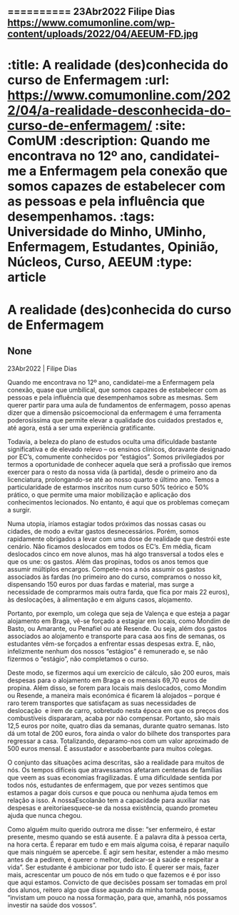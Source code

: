 
==========
23Abr2022
Filipe Dias
https://www.comumonline.com/wp-content/uploads/2022/04/AEEUM-FD.jpg
---
:title: A realidade (des)conhecida do curso de Enfermagem
:url: https://www.comumonline.com/2022/04/a-realidade-desconhecida-do-curso-de-enfermagem/
:site: ComUM
:description: Quando me encontrava no 12º ano, candidatei-me a Enfermagem pela conexão que somos capazes de estabelecer com as pessoas e pela influência que desempenhamos.
:tags: Universidade do Minho, UMinho, Enfermagem, Estudantes, Opinião, Núcleos, Curso, AEEUM
:type: article
==========


# **A realidade (des)conhecida do curso de Enfermagem**

## None

23Abr2022 | Filipe Dias

Quando me encontrava no 12º ano, candidatei-me a Enfermagem pela conexão, quase que umbilical, que somos capazes de estabelecer com as pessoas e pela influência que desempenhamos sobre as mesmas. Sem querer partir para uma aula de fundamentos de enfermagem, posso apenas dizer que a dimensão psicoemocional da enfermagem é uma ferramenta poderosíssima que permite elevar a qualidade dos cuidados prestados e, até agora, está a ser uma experiência gratificante.

Todavia, a beleza do plano de estudos oculta uma dificuldade bastante significativa e de elevado relevo – os ensinos clínicos, doravante designado por EC’s, comumente conhecidos por “estágios”. Somos privilegiados por termos a oportunidade de conhecer aquela que será a profissão que iremos exercer para o resto da nossa vida (à partida), desde o primeiro ano da licenciatura, prolongando-se até ao nosso quarto e último ano. Temos a particularidade de estarmos inscritos num curso 50% teórico e 50% prático, o que permite uma maior mobilização e aplicação dos conhecimentos lecionados. No entanto, é aqui que os problemas começam a surgir.

Numa utopia, iríamos estagiar todos próximos das nossas casas ou cidades, de modo a evitar gastos desnecessários. Porém, somos rapidamente obrigados a levar com uma dose de realidade que destrói este cenário. Não ficamos deslocados em todos os EC’s. Em média, ficam deslocados cinco em nove alunos, mas há algo transversal a todos eles e que os une: os gastos. Além das propinas, todos os anos temos que assumir múltiplos encargos. Compete-nos a nós assumir os gastos associados às fardas (no primeiro ano do curso, compramos o nosso kit, dispensando 150 euros por duas fardas e material, mas surge a necessidade de comprarmos mais outra farda, que fica por mais 22 euros), às deslocações, à alimentação e em alguns casos, alojamento.

Portanto, por exemplo, um colega que seja de Valença e que esteja a pagar alojamento em Braga, vê-se forçado a estagiar em locais, como Mondim de Basto, ou Amarante, ou Penafiel ou até Resende. Ou seja, além dos gastos associados ao alojamento e transporte para casa aos fins de semanas, os estudantes vêm-se forçados a enfrentar essas despesas extra. E, não, infelizmente nenhum dos nossos “estágios” é remunerado e, se não fizermos o “estágio”, não completamos o curso.

Deste modo, se fizermos aqui um exercício de cálculo, são 200 euros, mais despesas para o alojamento em Braga e os mensais 69,70 euros de propina. Além disso, se forem para locais mais deslocados, como Mondim ou Resende, a maneira mais económica é ficarem lá alojados – porque é raro terem transportes que satisfaçam as suas necessidades de deslocação  e irem de carro, sobretudo nesta época em que os preços dos combustíveis dispararam, acaba por não compensar. Portanto, são mais 12,5 euros por noite, quatro dias da semanas, durante quatro semanas. Isto dá um total de 200 euros, fora ainda o valor do bilhete dos transportes para regressar a casa. Totalizando, deparamo-nos com um valor aproximado de 500 euros mensal. É assustador e assoberbante para muitos colegas.

O conjunto das situações acima descritas, são a realidade para muitos de nós. Os tempos difíceis que atravessamos afetaram centenas de famílias que veem as suas economias fragilizadas. É uma dificuldade sentida por todos nós, estudantes de enfermagem, que por vezes sentimos que estamos a pagar dois cursos e que pouca ou nenhuma ajuda temos em relação a isso. A nossaEscolanão tem a capacidade para auxiliar nas despesas e areitoriaesquece-se da nossa existência, quando prometeu ajuda que nunca chegou.

Como alguém muito querido outrora me disse: “ser enfermeiro, é estar presente, mesmo quando se está ausente. É a palavra dita à pessoa certa, na hora certa. É reparar em tudo e em mais alguma coisa, é reparar naquilo que mais ninguém se apercebe. É agir sem hesitar, estender a mão mesmo antes de a pedirem, é querer o melhor, dedicar-se à saúde e respeitar a vida”. Ser estudante é ambicionar por tudo isto. É querer ser mais, fazer mais, acrescentar um pouco de nós em tudo o que fazemos e é por isso que aqui estamos. Convicto de que decisões possam ser tomadas em prol dos alunos, reitero algo que disse aquando da minha tomada posse, “invistam um pouco na nossa formação, para que, amanhã, nós possamos investir na saúde dos vossos”.

